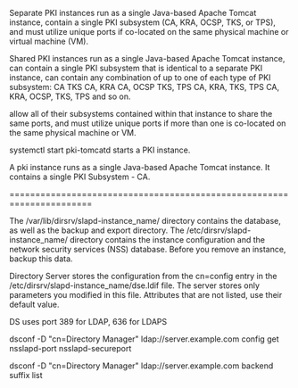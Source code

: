 

Separate PKI instances
run as a single Java-based Apache Tomcat instance,
contain a single PKI subsystem (CA, KRA, OCSP, TKS, or TPS), and
must utilize unique ports if co-located on the same physical machine or virtual machine (VM).


Shared PKI instances
run as a single Java-based Apache Tomcat instance,
can contain a single PKI subsystem that is identical to a separate PKI instance,
can contain any combination of up to one of each type of PKI subsystem:
CA
TKS
CA, KRA
CA, OCSP
TKS, TPS
CA, KRA, TKS, TPS
CA, KRA, OCSP, TKS, TPS
and so on.

allow all of their subsystems contained within that instance to share the same ports, and
must utilize unique ports if more than one is co-located on the same physical machine or VM.

systemctl start pki-tomcatd starts a PKI instance.

A pki instance runs as a single Java-based Apache Tomcat instance. It contains a single PKI Subsystem - CA.



======================================================================

The /var/lib/dirsrv/slapd-instance_name/ directory contains the database, as well as the backup and export directory. The /etc/dirsrv/slapd-instance_name/ directory contains the instance configuration and the network security services (NSS) database. Before you remove an instance, backup this data.


Directory Server stores the configuration from the cn=config entry in the /etc/dirsrv/slapd-instance_name/dse.ldif file. The server stores only parameters you modified in this file. Attributes that are not listed, use their default value.

DS uses port 389 for LDAP, 636 for LDAPS

dsconf -D "cn=Directory Manager" ldap://server.example.com config get nsslapd-port nsslapd-secureport

dsconf -D "cn=Directory Manager" ldap://server.example.com backend suffix list

